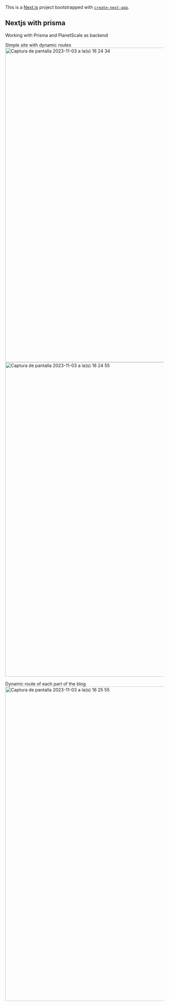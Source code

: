 This is a [Next.js](https://nextjs.org/) project bootstrapped with [`create-next-app`](https://github.com/vercel/next.js/tree/canary/packages/create-next-app).

## Nextjs with prisma

Working with Prisma and PlanetScale as backend

Simple site with dynamic routes 
<img width="1000" alt="Captura de pantalla 2023-11-03 a la(s) 16 24 34" src="https://github.com/lteyssier/NextPrismaTS/assets/6034865/a9664313-2561-45ba-ac32-3981d8a5866d">
<img width="1000" alt="Captura de pantalla 2023-11-03 a la(s) 16 24 55" src="https://github.com/lteyssier/NextPrismaTS/assets/6034865/77d66d8d-46fd-481d-a7ad-e4d5b4ec1037">

Dynamic route of each part of the blog
<img width="1000" alt="Captura de pantalla 2023-11-03 a la(s) 16 25 55" src="https://github.com/lteyssier/NextPrismaTS/assets/6034865/e1459651-117a-460b-83b5-d69a79a09dd0">

